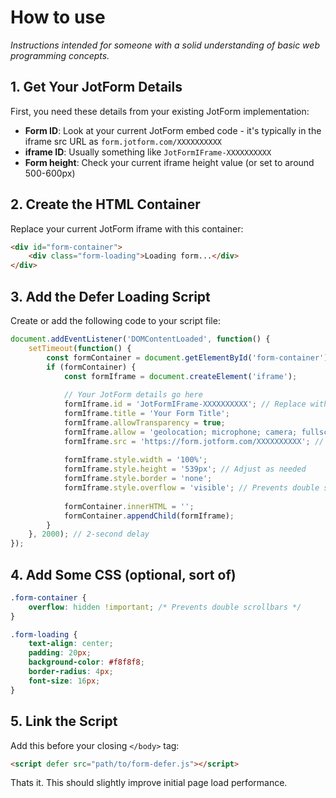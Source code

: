# How to use

*Instructions intended for someone with a solid understanding of basic web programming concepts.*

## 1. Get Your JotForm Details

First, you need these details from your existing JotForm implementation:

- **Form ID**: Look at your current JotForm embed code - it's typically in the iframe src URL as `form.jotform.com/XXXXXXXXXX`
- **iframe ID**: Usually something like `JotFormIFrame-XXXXXXXXXX`
- **Form height**: Check your current iframe height value (or set to around 500-600px)

## 2. Create the HTML Container

Replace your current JotForm iframe with this container:

```html
<div id="form-container">
    <div class="form-loading">Loading form...</div>
</div>
```

## 3. Add the Defer Loading Script

Create or add the following code to your script file:

```javascript
document.addEventListener('DOMContentLoaded', function() {
    setTimeout(function() {
        const formContainer = document.getElementById('form-container');
        if (formContainer) {
            const formIframe = document.createElement('iframe');
            
            // Your JotForm details go here
            formIframe.id = 'JotFormIFrame-XXXXXXXXXX'; // Replace with your iframe ID
            formIframe.title = 'Your Form Title';
            formIframe.allowTransparency = true;
            formIframe.allow = 'geolocation; microphone; camera; fullscreen';
            formIframe.src = 'https://form.jotform.com/XXXXXXXXXX'; // Replace with your form ID
            
            formIframe.style.width = '100%';
            formIframe.style.height = '539px'; // Adjust as needed
            formIframe.style.border = 'none';
            formIframe.style.overflow = 'visible'; // Prevents double scrollbars
            
            formContainer.innerHTML = '';
            formContainer.appendChild(formIframe);
        }
    }, 2000); // 2-second delay
});
```

## 4. Add Some CSS (optional, sort of)

```css
.form-container {
    overflow: hidden !important; /* Prevents double scrollbars */
}

.form-loading {
    text-align: center;
    padding: 20px;
    background-color: #f8f8f8;
    border-radius: 4px;
    font-size: 16px;
}
```

## 5. Link the Script

Add this before your closing `</body>` tag:

```html
<script defer src="path/to/form-defer.js"></script>
```

Thats it. This should slightly improve initial page load performance.
